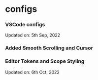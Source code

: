 # configs

### VSCode configs

Updated on: 5th Sep, 2022

### Added Smooth Scrolling and Cursor

### Editor Tokens and Scope Styling

Updated on: 6th Oct, 2022
